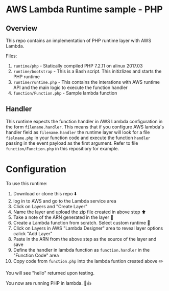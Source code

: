 # AWS Lambda Runtime sample - PHP


## Overview

This repo contains an implementation of PHP runtime layer with AWS Lambda.

Files:
1. `runtime/php` - Statically compiled PHP 7.2.11 on alinux 2017.03
2. `runtime/bootstrap` - This is a Bash script. This initizlizes and starts the PHP runtime
3. `runtime/runtime.php` - This contains the interations with AWS runtime API and the main logic to execute the function handler
4. `function/Function.php` - Sample lambda function

## Handler

This runtime expects the function handler in AWS Lambda configuration in the form `filename.handler`. This means that if you configure AWS lambda's handler field as `filename.handler` the runtime layer will look for a file `fielname.php` in your function code and execute the function `handler` passing in the event payload as the first argument. Refer to file `function/Function.php` in this repositiory for example.

# Configuration

To use this runtime:
1. Download or clone this repo ⬇️
2. log in to AWS and go to the Lambda service area
3. Click on Layers and "Create Layer"
4. Name the layer and upload the zip file created in above step ⬆️
3. Take a note of the ARN generated in the layer 📝
5. Create a Lambda function from scratch. Select custom runtime 🏇
2. Click on Layers in AWS "Lambda Designer" area to reveal layer options calick "Add Layer"
6. Paste in the ARN from the above step as the source of the layer and save
7. Define the handler in lambda function as `function.handler` in the "Function Code" area
8. Copy code from `function.php` into the lambda funtion created above ✏️

You will see "hello" returned upon testing.

You now are running PHP in lambda. 🎉👍
